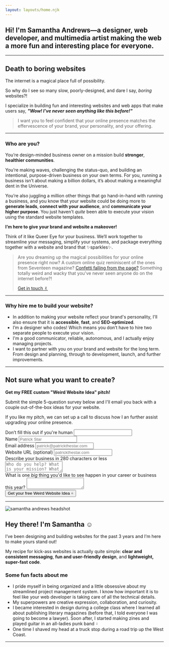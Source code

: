 ```yaml
---
layout: layouts/home.njk
---
```


<section class="home__hero">
  <h1>Hi! I'm Samantha Andrews—a <span class="gradient__text">designer</span>, <span class="gradient__text">web</span> <span class="gradient__text">developer</span>, and <span class="gradient__text">multimedia</span> <span class="gradient__text">artist</span> making the web a more fun and interesting place for everyone.</h1>
</section>

---

## Death to boring websites

The internet is a magical place full of possibility.

So why do I see so many slow, poorly-designed, and dare I say, _boring_ websites?!

I specialize in building fun and interesting websites and web apps that make users say, **_"Wow! I've never seen anything like this before!"_**

> I want you to feel confident that your online presence matches the effervescence of your brand, your personality, and your offering.

---

### Who are you?

You’re design-minded business owner on a mission build **stronger**, **healthier communities**.

You’re making waves, challenging the status-quo, and building an intentional, purpose-driven business on your own terms. For you, running a business isn’t about making a billion dollars, it’s about making a meaningful dent in the Universe.

You’re also juggling a million other things that go hand-in-hand with running a business, and you know that your website could be doing more to **generate leads**, **connect with your audience**, and **communicate your higher purpose**. You just haven't _quite_ been able to execute your vision using the standard website templates.

**I’m here to give your brand and website a makeover!**

Think of it like Queer Eye for your business. We’ll work together to streamline your messaging, simplify your systems, and package everything together with a website and brand that ✨sparkles✨.

> Are you dreaming up the magical possibilities for your online presence right now? A custom online quiz reminiscent of the ones from Seventeen magazine? [Confetti falling from the page?](https://pizza-party-demo.netlify.app/) Something totally weird and wacky that you've never seen anyone do on the internet before?!
> <br />
>
> <p class="button button__colorful">
>   <a href="{{ '/hire-me/' | url }}">Get in touch ✌︎</a>
> </p>

---

### Why hire me to build your website?

- In addition to making your website reflect your brand's personality, I'll also ensure that it is **accessible**, **fast**, and **SEO-optimized**.
- I’m a designer who codes! Which means you don’t have to hire two separate people to execute your vision.
- I'm a good communicator, reliable, autonomous, and I actually enjoy managing projects.
- I want to partner with you on your brand and website for the long term. From design and planning, through to development, launch, and further improvements.

---

  <div class="calloutbox freebie__consultation">
    <h2 class="calloutbox__h2">
      Not sure what you want to create?
    </h2>
    <p>
      <strong>Get my FREE custom "Weird Website Idea" pitch!</strong>
    </p>
    <p>
      Submit the simple 5-question survey below and I'll email you back with a couple out-of-the-box ideas for your website.
    </p>
    <p>
      If you like my pitch, we can set up a call to discuss how I an further assist upgrading your online presence.
    </p>
  <form name="weird-website-idea-pitch-form" method="POST" netlify-honeypot="bot-field" data-netlify="true">
    <label class="form__label-hidden">Don’t fill this out if you're human <input name="bot-field" /></label>
    <label for="subject">
      <input name="subject" type="hidden" value="Weird website idea pitch from samantha-andrews.com"/>
    </label>
    <div class="form__input-wrap">
      <label>
        Name
        <input class="form__input form__contact-input" type="text" name="name" placeholder="Patrick Star" required/>
      </label>
    </div>
    <div class="form__input-wrap">
      <label>
        Email address
        <input class="form__input form__contact-input" type="email" name="email" placeholder="patrick@patrickthestar.com" required/>
      </label>
    </div>
    <div class="form__input-wrap">
      <label>
        Website URL (optional)
        <input class="form__input form__contact-input" type="url" name="website-URL" placeholder="patrickthestar.com"/>
      </label>
    </div>
    <div>
      <label>
      Describe your business in 280 characters or less
        <textarea class="form__text-area form__contact-input" name="business-description" maxlength="280" placeholder="Who do you help? What is your mission? What benefit do you provide? What is your product or service?" required></textarea>
      </label>
    </div>
        <div>
      <label>
      What is one <em>big</em> thing you'd like to see happen in your career or business this year?
        <textarea class="form__text-area form__contact-input" name="business-goal" maxlength="280" placeholder="" required></textarea>
      </label>
    </div>
    <button class="button form__input form__button" type="submit">
      Get your free Weird Website Idea ⍨
    </button>
  </form>
  </div>

---

<img class="curve__image" alt="samantha andrews headshot" src="https://samantha-andrews.s3.us-east-2.amazonaws.com/home/circle_headshot.png"/>

## Hey there! I'm Samantha ☺︎

I’ve been designing and building websites for the past 3 years and I’m here to make yours stand out!

My recipe for kick-ass websites is actually quite simple: **clear and consistent messaging**, **fun and user-friendly design**, and **lightweight, super-fast code**.

### Some fun facts about me

- I pride myself in being organized and a little obsessive about my streamlined project management system. I know how important it is to feel like your web developer is taking care of all the technical details.
- My superpowers are creative expression, collaboration, and curiosity.
- I became interested in design during a college class where I learned all about publishing literary magazines (before that, I told everyone I was going to become a lawyer). Soon after, I started making zines and played guitar in an all-ladies punk band ⍤
- One time I shaved my head at a truck stop during a road trip up the West Coast.

---
